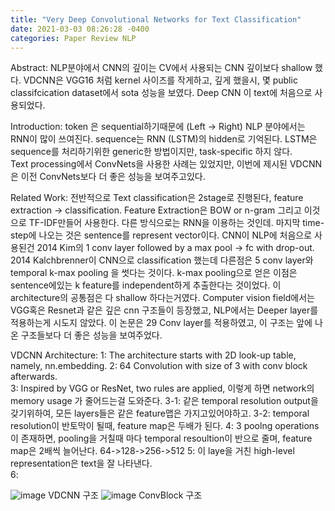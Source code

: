 ```yaml
---
title: "Very Deep Convolutional Networks for Text Classification"
date: 2021-03-03 08:26:28 -0400
categories: Paper Review NLP
---
```

Abstract: NLP분야에서 CNN의 깊이는 CV에서 사용되는 CNN 깊이보다 shallow 했다.  VDCNN은 VGG16 처럼 kernel 사이즈를 작게하고, 깊게 했을시, 
몇 public classifcication dataset에서 sota 성능을 보였다.  Deep CNN 이 text에 처음으로 사용되었다. 

Introduction:
token 은 sequential하기때문에 (Left -> Right) NLP 분야에서는 RNN이 많이 쓰여진다.  sequence는 RNN (LSTM)의 hidden로 기억된다.
LSTM은 sequence를 처리하기위한 generic한 방법이지만, task-specific 하지 않다.  
Text processing에서 ConvNets을 사용한 사례는 있었지만, 이번에 제시된 VDCNN은 이전 ConvNets보다 더 좋은 성능을 보여주고있다.


Related Work:
전반적으로 Text classification은 2stage로 진행된다, feature extraction -> classification.  Feature Extraction은 BOW or n-gram 그리고 이것으로 TF-IDF만들어 사용한다.
다른 방식으로는 RNN을 이용하는 것인데.  마지막 time-step에 나오는 것은 sentence를 represent vector이다. 
CNN이 NLP에 처음으로 사용된건 2014 Kim의 1 conv layer followed by a max pool -> fc with drop-out.   2014 Kalchbrenner이 CNN으로 classification 했는데 다른점은 5 conv layer와 temporal k-max pooling 을 썻다는 것이다.  k-max pooling으로 얻은 이점은 sentence에있는 k feature를 independent하게 추출한다는 것이었다.  이 architecture의 공통점은 다 shallow 하다는거였다.
Computer vision field에서는 VGG혹은 Resnet과 같은 깊은 cnn 구조들이 등장했고, NLP에서는 Deeper layer를 적용하는게 시도지 않았다.  이 논문은 29 Conv layer를 적용하였고, 이 구조는 앞에 나온 구조들보다 더 좋은 성능을 보여주었다.

VDCNN Architecture:
1: The architecture starts with 2D look-up table, namely, nn.embedding. 
2: 64 Convolution with size of 3 with conv block afterwards.  
3: Inspired by VGG or ResNet, two rules are applied, 이렇게 하면 network의 memory usage 가 줄어드는걸 도와준다.
  3-1: 같은 temporal resolution output을 갖기위하여, 모든 layers들은 같은 feature맵은 가지고있어야하고. 
  3-2: temporal resolution이 반토막이 될때, feature map은 두배가 된다.
4: 3 poolng operations 이 존재하면, pooling을 거칠때 마다 temporal resoultion이 반으로 줄며, feature map은 2배씩 늘어난다.   64->128->256->512
5: 이 laye을 거친 high-level representation은 text을 잘 나타낸다.  
6: 


![image](https://user-images.githubusercontent.com/36841216/109649190-e9a6bd00-7b9e-11eb-96fb-391d2a05748e.png)
VDCNN 구조
![image](https://user-images.githubusercontent.com/36841216/109649527-646fd800-7b9f-11eb-8cde-49d56da70622.png)
ConvBlock 구조
